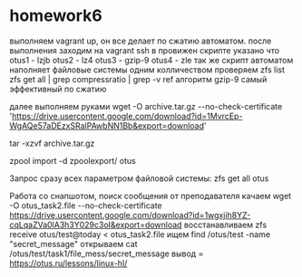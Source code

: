 # homework6
выполняем vagrant up, он все делает по сжатию автоматом.
после выполнения заходим на vagrant ssh
в провижен скрипте указано что
otus1 - lzjb
otus2 - lz4
otus3 - gzip-9
otus4 - zle
так же скрипт автоматом наполняет файловые системы одним колличеством
проверяем
zfs list
zfs get all | grep compressratio | grep -v ref
алгоритм gzip-9 самый эффективный по сжатию


далее выполняем руками
wget -O archive.tar.gz --no-check-certificate 'https://drive.usercontent.google.com/download?id=1MvrcEp-WgAQe57aDEzxSRalPAwbNN1Bb&export=download'

tar -xzvf archive.tar.gz

zpool import -d zpoolexport/ otus

Запрос сразу всех параметром файловой системы: zfs get all otus

Работа со снапшотом, поиск сообщения от преподавателя
качаем
wget -O otus_task2.file --no-check-certificate https://drive.usercontent.google.com/download?id=1wgxjih8YZ-cqLqaZVa0lA3h3Y029c3oI&export=download
восстанавливаем
zfs receive otus/test@today < otus_task2.file
ищем
find /otus/test -name "secret_message"
открываем
cat /otus/test/task1/file_mess/secret_message
вывод = https://otus.ru/lessons/linux-hl/
